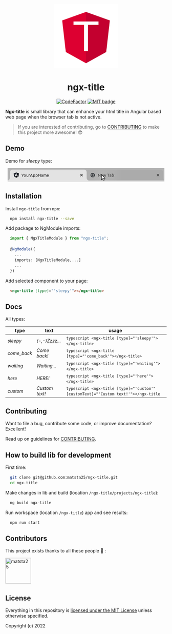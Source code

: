 <a href="https://github.com/matsta25/ngx-title">
<div align="center">
<img class="mx-auto center-block d-block" src="https://raw.githubusercontent.com/matsta25/ngx-title/main/ngx-title.png?sanitize=true" alt="ngx-title" width="200" height="200">
</div>
</a>

<h1 align="center">ngx-title</h1>

<p align="center">
  <a href="https://www.codefactor.io/repository/github/matsta25/ngx-title"><img src="https://www.codefactor.io/repository/github/matsta25/ngx-title/badge" alt="CodeFactor" /></a>    
  <a href="https://opensource.org/licenses/MIT"><img src="http://img.shields.io/badge/license-MIT-brightgreen.svg" alt="MIT badge"/></a>
</p>

**Ngx-title** is small library that can enhance your html title in Angular based web page when the browser tab is not active.

> If you are interested of contributing, go to [CONTRIBUTING](https://github.com/matsta25/ngx-title/blob/main/CONTRIBUTING.md) to make this project more awesome! :sunglasses:

## Demo

Demo for _sleepy_ type:

<div align="center">
  <img src="https://raw.githubusercontent.com/matsta25/ngx-title/main/sleepy.gif" width="490" height="43"  alt="demo"/> 
</div>

## Installation

Install `ngx-title` from `npm`:

```bash
  npm install ngx-title --save
```

Add package to NgModule imports:
```typescript
  import { NgxTitleModule } from "ngx-title";
  
  @NgModule({
    ...
    imports: [NgxTitleModule,...]
    ...
  })
```

Add selected component to your page:
```html
  <ngx-title [type]="'sleepy'"></ngx-title>
```

## Docs

All types:

| type        | text                | usage                                                                                   |
|-------------|---------------------|-----------------------------------------------------------------------------------------|
| _sleepy_    | _(-,-)Zzzz..._      |```typescript <ngx-title [type]="'sleepy'"></ngx-title>```                             |
| _come_back_ | _Come back!_        |```typescript <ngx-title [type]="'come_back'"></ngx-title>```                          |
| _waiting_   | _Waiting..._        |```typescript <ngx-title [type]="'waiting'"></ngx-title>```                            |
| _here_      | _HERE!_             |```typescript <ngx-title [type]="'here'"></ngx-title>```                            |
| _custom_    | _Custom text!_      | ```typescript <ngx-title [type]="'custom'" [customText]="'Custom text!'"></ngx-title``` |      

## Contributing

Want to file a bug, contribute some code, or improve documentation? Excellent!

Read up on guidelines for [CONTRIBUTING](https://github.com/matsta25/ngx-title/blob/main/CONTRIBUTING.md).

## How to build lib for development

First time:

```bash
  git clone git@github.com:matsta25/ngx-title.git
  cd ngx-title
```

Make changes in lib and build (location `/ngx-title/projects/ngx-title`):

```bash
  ng build ngx-title
```

Run workspace (location `/ngx-title`) app and see results:

```bash
  npm run start
```

## Contributors

This project exists thanks to all these people :muscle: :

[//]: contributor-faces

<a href="https://github.com/matsta25"><img src="https://avatars2.githubusercontent.com/u/32844571?v=4" title="matsta25" width="80" height="80"></a>

## License

Everything in this repository is [licensed under the MIT License][license] unless otherwise specified.

Copyright (c) 2022

[license]: https://github.com/matsta25/ngx-title/blob/main/LICENSE
[Mateusz Stanczak]: https://github.com/matsta25
